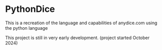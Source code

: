 # PythonDice
This is a recreation of the language and capabilities of anydice.com using the python language

This project is still in very early development. (project started October 2024)